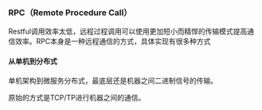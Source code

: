 ### RPC（Remote Procedure Call）

Restful调用效率太低，远程过程调用可以使用更加短小而精悍的传输模式提高通信效率。RPC本身是一种远程通信的方式，具体实现有很多种方式

#### 从单机到分布式

单机架构到微服务分布式，最底层还是机器之间二进制信号的传输。

原始的方式是TCP/TP进行机器之间的通信。


